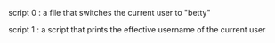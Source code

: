 script 0 : a file that switches the current user to "betty"

script 1 : a script that prints the effective username of the current user
